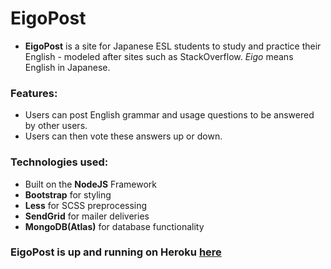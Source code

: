 # EigoPost

- **EigoPost** is a site for Japanese ESL students to study and practice their English - modeled after sites such as StackOverflow. _Eigo_ means English in Japanese.

### Features:

  - Users can post English grammar and usage questions to be answered by other users.
  - Users can then vote these answers up or down.

### Technologies used:

  - Built on the **NodeJS** Framework
- **Bootstrap** for styling
- **Less** for SCSS preprocessing
- **SendGrid** for mailer deliveries
- **MongoDB(Atlas)** for database functionality

### EigoPost is up and running on Heroku [here](https://eigopost.com)
